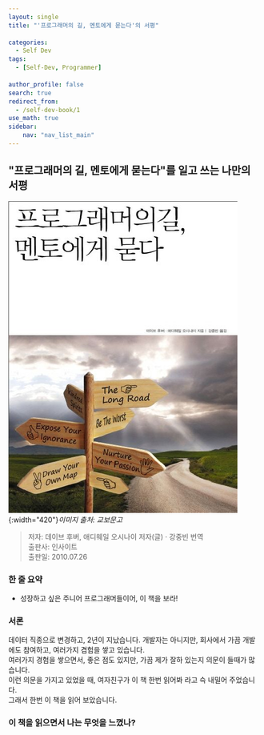```yaml
---
layout: single 
title: "'프로그래머의 길, 멘토에게 묻는다'의 서평"

categories: 
  - Self Dev
tags:
  - [Self-Dev, Programmer]

author_profile: false
search: true
redirect_from:
  - /self-dev-book/1 
use_math: true
sidebar:
    nav: "nav_list_main"
---
```

## "프로그래머의 길, 멘토에게 묻는다"를 일고 쓰는 나만의 서평

![it_trend_book_cover](/images/books/self-dev-book/programmer_way.jpeg){:width="420"}*이미지 출처: 교보문고*

> 저자: 데이브 후버, 애디웨일 오시나이 저자(글) · 강중빈 번역 \
> 출판사: 인사이트 \
> 출판일: 2010.07.26 

### 한 줄 요약
- 성장하고 싶은 주니어 프로그래머들이어, 이 책을 보라!

### 서론
데이터 직종으로 변경하고, 2년이 지났습니다. 개발자는 아니지만, 회사에서 가끔 개발에도 참여하고, 여러가지 겸험을 쌓고 있습니다.\
여러가지 경험을 쌓으면서, 좋은 점도 있지만, 가끔 제가 잘하 있는지 의문이 들때가 많습니다.\
이런 의문을 가지고 있었을 때, 여자친구가 이 책 한번 읽어봐 라고 슥 내밀어 주었습니다.\
그래서 한번 이 책을 읽어 보았습니다.

### 이 책을 읽으면서 나는 무엇을 느꼈나?  
